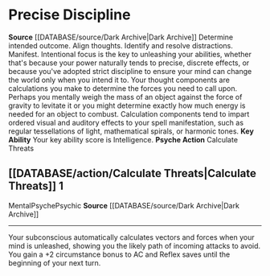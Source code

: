 ﻿---
ability:
- Intelligence
ability_boost:
- Intelligence
id: '3'
name: Precise Discipline
rarity: Common
source: '[[DATABASE/source/Dark Archive|Dark Archive]]'
type: Psychic Subconscious Mind

---
# Precise Discipline

**Source** [[DATABASE/source/Dark Archive|Dark Archive]]
Determine intended outcome. Align thoughts. Identify and resolve distractions. Manifest. Intentional focus is the key to unleashing your abilities, whether that's because your power naturally tends to precise, discrete effects, or because you've adopted strict discipline to ensure your mind can change the world only when you intend it to.
 Your thought components are calculations you make to determine the forces you need to call upon. Perhaps you mentally weigh the mass of an object against the force of gravity to levitate it or you might determine exactly how much energy is needed for an object to combust. Calculation components tend to impart ordered visual and auditory effects to your spell manifestation, such as regular tessellations of light, mathematical spirals, or harmonic tones.
**Key Ability** Your key ability score is Intelligence.
**Psyche Action** Calculate Threats

## [[DATABASE/action/Calculate Threats|Calculate Threats]] <span class="action-icon">1</span>

<span class="item-trait">Mental</span><span class="item-trait">Psyche</span><span class="item-trait">Psychic</span>
**Source** [[DATABASE/source/Dark Archive|Dark Archive]]

---
Your subconscious automatically calculates vectors and forces when your mind is unleashed, showing you the likely path of incoming attacks to avoid. You gain a +2 circumstance bonus to AC and Reflex saves until the beginning of your next turn.